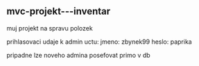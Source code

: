 ## mvc-projekt---inventar
muj projekt na spravu polozek

prihlasovaci udaje k admin uctu:
jmeno: zbynek99
heslo: paprika

pripadne lze noveho admina posefovat primo v db
